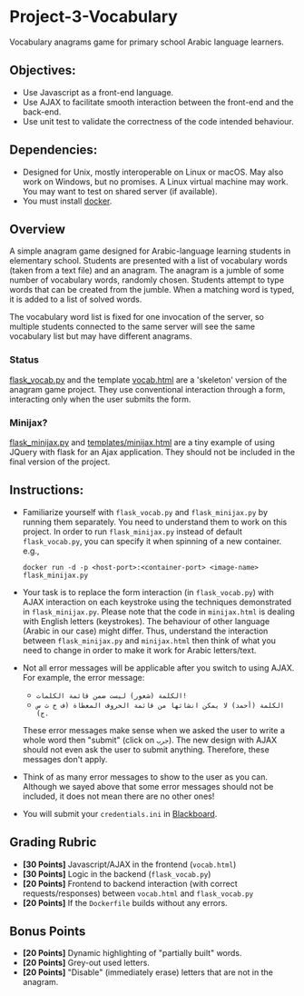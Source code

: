 # Project-3-Vocabulary

Vocabulary anagrams game for primary school Arabic language
learners.

## Objectives:

* Use Javascript as a front-end language. 
* Use AJAX to facilitate smooth interaction between the
  front-end and the back-end.
* Use unit test to validate the correctness of the code
  intended behaviour.

## Dependencies:

* Designed for Unix, mostly interoperable on Linux or macOS.
  May also work on Windows, but no promises. A Linux
  virtual machine may work. You may want to test on shared
  server (if available).
* You must install [docker](https://www.docker.com/products/docker-desktop/).

## Overview

A simple anagram game designed for Arabic-language learning
students in elementary school. Students are
presented with a list of vocabulary words (taken from a text
file) and an anagram. The anagram is a jumble of some number of
vocabulary words, randomly chosen. Students attempt to type words
that can be created from the jumble. When a matching word is typed,
it is added to a list of solved words. 

The vocabulary word list is fixed for one invocation of the server,
so multiple students connected to the same server will see the same
vocabulary list but may have different anagrams.

### Status

[flask_vocab.py](vocab/flask_vocab.py) and the template
[vocab.html](vocab/templates/vocab.html) are a 'skeleton'
version of the anagram game project. They use conventional
interaction through a form, interacting only when the user
submits the form. 

### Minijax? 

[flask_minijax.py](vocab/flask_minijax.py) and
[templates/minijax.html](vocab/templates/minijax.html) are a tiny example
of using JQuery with flask for an Ajax application. They should not
be included in the final version of the project. 

## Instructions:

* Familiarize yourself with `flask_vocab.py` and `flask_minijax.py` by
  running them separately. You need to understand them to work on this
  project. In order to run `flask_minijax.py` instead of default
  `flask_vocab.py`, you can specify it when spinning of a new container.
  e.g., 
  ```shell
  docker run -d -p <host-port>:<container-port> <image-name> flask_minijax.py 
  ```
* Your task is to replace the form interaction (in `flask_vocab.py`)
  with AJAX interaction on each keystroke using the techniques
  demonstrated in `flask_minijax.py`. Please note that the code in
  `minijax.html` is dealing with English letters (keystrokes).
  The behaviour of other language (Arabic in our case) might differ.
  Thus, understand the interaction between `flask_minijax.py` and `minijax.html`
  then think of what you need to change in order to make it work for Arabic
  letters/text.
* Not all error messages will be applicable after you switch to using AJAX. For example,
  the error message:
  * `الكلمة (شعور) ليست ضمن قائمة الكلمات!`
  * `الكلمة (أحمد) لا يمكن انشائها من قائمة الحروف المعطاة (ف خ ث س ج).`

  These error messages make sense when we asked the user to write a whole word then
  "submit" (click on `جرب`). The new design with AJAX should not even ask the user to
  submit anything. Therefore, these messages don't apply. 
* Think of as many error messages to show to the user as you can. Although we sayed
  above that some error messages should not be included, it does not mean there are no
  other ones! 
* You will submit your `credentials.ini` in
  [Blackboard](https://lms.qu.edu.sa/). 

## Grading Rubric

* **[30 Points]** Javascript/AJAX in the frontend (`vocab.html`)
* **[30 Points]** Logic in the backend (`flask_vocab.py`)
* **[20 Points]** Frontend to backend interaction (with correct
  requests/responses) between `vocab.html` and `flask_vocab.py`
* **[20 Points]** If the `Dockerfile` builds without any errors. 

## Bonus Points

* **[20 Points]** Dynamic highlighting of "partially built" words. 
* **[20 Points]** Grey-out used letters.
* **[20 Points]** "Disable" (immediately erase) letters that are
  not in the anagram. 